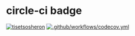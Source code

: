 # circle-ci badge
[![tisetsosheron](https://circleci.com/gh/tisetsosheron/Wits-Overflow.svg?style=svg)](https://github.com/tisetsosheron/Wits-Overflow)
[![.github/workflows/codecov.yml](https://github.com/tisetsosheron/Wits-Overflow/actions/workflows/codecov.yml/badge.svg?branch=main)](https://github.com/tisetsosheron/Wits-Overflow/actions/workflows/codecov.yml)


